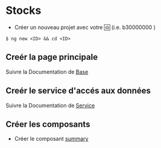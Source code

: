 # Stocks

* Créer un nouveau projet avec votre :id: (i.e. b30000000 )

 ``` 
 $ ng new <ID> && cd <ID>
 ```

## Creér la page principale

Suivre la Documentation de [Base](base.md) 

## Creér le service d'accés aux données

Suivre la Documentation de [Service](service.md) 

## Créer les composants

* Créer le composant [summary](summary.md)



